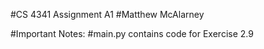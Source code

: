 #CS 4341 Assignment A1
#Matthew McAlarney

#Important Notes:
    #main.py contains code for Exercise 2.9